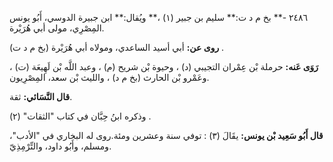 ٢٤٨٦ -** بخ م د ت:** سليم بن جبير (١) ،** ويُقال:** ابن جبيرة الدوسي، أَبُو يونس المِصْرِي، مولى أبي هُرَيْرة.

**روى عن:** أبي أسيد الساعدي، ومولاه أبي هُرَيْرة (بخ م د ت) .

**رَوَى عَنه:** حرملة بْن عِمْران التجيبي (د) ، وحيوة بْن شريح (م) ، وعبد اللَّه بْن لَهِيعَة (ت) ، وعَمْرو بْن الحارث (بخ م د) ، والليث بْن سعد، المِصْرِيون.

**قال النَّسَائي:** ثقة.

وذكره ابنُ حِبَّان في كتاب "الثقات" (٢) .

**قال أَبُو سَعِيد بْن يونس:** يقَالَ (٣) : توفي سنة وعشرين ومئة.روى له البخاري في "الأدب"، ومسلم، وأَبُو داود، والتِّرْمِذِيّ.